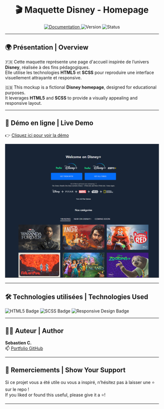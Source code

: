 <h1 align="center">🎬 Maquette Disney - Homepage</h1>

<p align="center">
  <a href="https://sass-lang.com/documentation/syntax/" target="_blank">
    <img alt="Documentation" src="https://img.shields.io/badge/documentation-yes-brightgreen.svg" />
  </a>
  <img alt="Version" src="https://img.shields.io/badge/version-1.0-blue.svg?cacheSeconds=2592000" />
  <img alt="Status" src="https://img.shields.io/badge/status-Completed-success.svg" />
</p>

---

## 🌍 Présentation | Overview

🇫🇷 Cette maquette représente une page d'accueil inspirée de l’univers **Disney**, réalisée à des fins pédagogiques.  
Elle utilise les technologies **HTML5** et **SCSS** pour reproduire une interface visuellement attrayante et responsive.

🇬🇧 This mockup is a fictional **Disney homepage**, designed for educational purposes.  
It leverages **HTML5** and **SCSS** to provide a visually appealing and responsive layout.

---

## 🚀 Démo en ligne | Live Demo

👉 [Cliquez ici pour voir la démo](https://devtech-solution.github.io/Maquette-Disney/)

<p align="center">
  <img src="./home_page.png" alt="Capture de la page d'accueil" width="800"/>
</p>

---

## 🛠️ Technologies utilisées | Technologies Used

<p align="left">
  <img src="https://img.shields.io/badge/HTML5-E34F26?logo=html5&logoColor=white" alt="HTML5 Badge" />
  <img src="https://img.shields.io/badge/SCSS-C6538C?logo=sass&logoColor=white" alt="SCSS Badge" />
  <img src="https://img.shields.io/badge/Responsive-Design-blue" alt="Responsive Design Badge" />
</p>

---

## 👨‍💻 Auteur | Author

**Sebastien C.**  
📫 [Portfolio GitHub](https://github.com/DevTech-Solution)

---

## 💖 Remerciements | Show Your Support

Si ce projet vous a été utile ou vous a inspiré, n’hésitez pas à laisser une ⭐ sur le repo !  
If you liked or found this useful, please give it a ⭐️!

---


